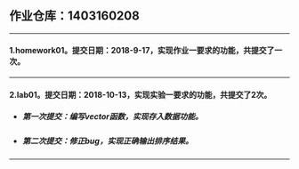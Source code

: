 ## 作业仓库：1403160208
___
#### 1.homework01。提交日期：2018-9-17，实现作业一要求的功能，共提交了一次。
___
#### 2.lab01。提交日期：2018-10-13，实现实验一要求的功能，共提交了2次。
 - ##### 第一次提交：编写vector函数，实现存入数据功能。
 - ##### 第二次提交：修正bug，实现正确输出排序结果。
___
